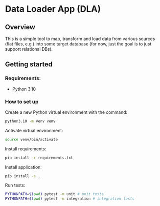 # Data Loader App (DLA)

## Overview
This is a simple tool to map, transform and load data from various sources (flat files, e.g.) into some target database (for now, just the goal is to just support relational DBs).

## Getting started

### Requirements:
* Python 3.10

### How to set up
Create a new Python virtual environment with the command:
```bash
python3.10 -m venv venv
```

Activate virtual environment:
```bash
source venv/bin/activate
```

Install requirements:
```bash
pip install -r requirements.txt
```

Install application:
```bash
pip install -e .
```

Run tests:
```bash
PYTHONPATH=$(pwd) pytest -m unit # unit tests
PYTHONPATH=$(pwd) pytest -m integration # integration tests
```
